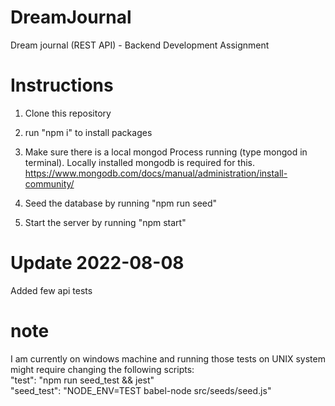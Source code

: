 # DreamJournal
Dream journal (REST API) - Backend Development Assignment

# Instructions
1. Clone this repository
2. run "npm i" to install packages
3. Make sure there is a local mongod Process running (type mongod in terminal).
Locally installed mongodb is required for this.
https://www.mongodb.com/docs/manual/administration/install-community/

4. Seed the database by running "npm run seed"
5. Start the server by running "npm start"

# Update 2022-08-08
Added few api tests
# note
I am currently on windows machine and running those tests on UNIX system might require changing the following scripts:<br>
"test": "npm run seed_test && jest" <br>
"seed_test": "NODE_ENV=TEST babel-node src/seeds/seed.js"
